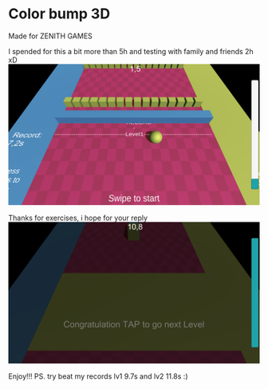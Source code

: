 # Color bump 3D
Made for ZENITH GAMES

I spended for this a bit more than 5h and testing with family and friends 2h xD
![scene](scene1.png)


Thanks for exercises, i hope for your reply 
![scene](scene2.png)

Enjoy!!! 
PS. try beat my records lv1 9.7s and lv2 11.8s :)

